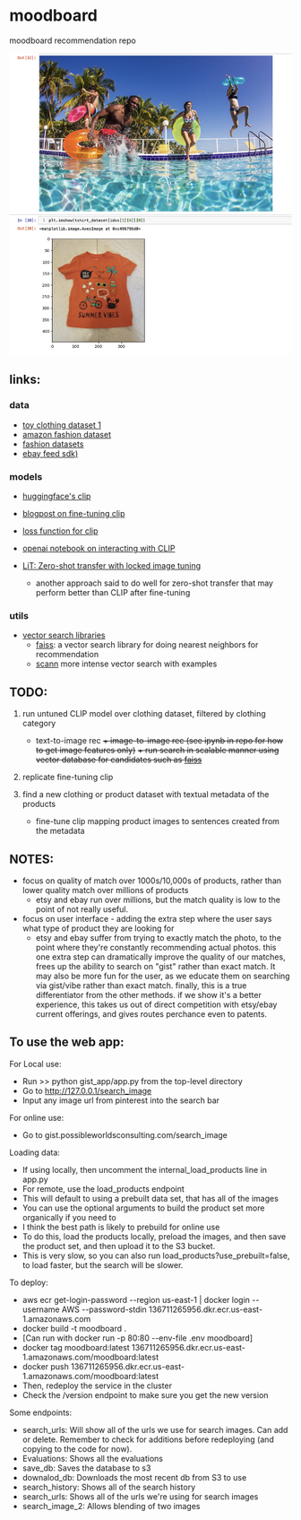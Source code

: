 # moodboard
moodboard recommendation repo

![screenshot of a match that matches semantic vibe, rather than exact match to photo](/assets/images/pool_party.png)

## links:
### data
+ [toy clothing dataset 1](https://github.com/alexeygrigorev/clothing-dataset)
+ [amazon fashion dataset](https://data.world/promptcloud/amazon-fashion-products-2020)
+ [fashion datasets](https://data.world/datasets/fashion)
+ [ebay feed sdk)](https://github.com/eBay/FeedSDK-Python)

### models
+ [huggingface's clip](https://huggingface.co/docs/transformers/model_doc/clip#transformers.CLIPModel.forward.returns)
+ [blogpost on fine-tuning clip](https://huggingface.co/blog/fine-tune-clip-rsicd)
+ [loss function for clip](https://github.com/huggingface/transformers/blob/v4.29.1/src/transformers/models/clip/modeling_clip.py#L1151)
+ [openai notebook on interacting with CLIP](https://github.com/openai/CLIP/blob/main/notebooks/Interacting_with_CLIP.ipynb)

+ [LiT: Zero-shot transfer with locked image tuning](https://huggingface.co/docs/transformers/model_doc/vision-text-dual-encoder)
    + another approach said to do well for zero-shot transfer that may perform better than CLIP after fine-tuning

### utils
+ [vector search libraries](https://github.com/currentslab/awesome-vector-search)
    + [faiss](https://github.com/facebookresearch/faiss/wiki/Getting-started): a vector search library for doing nearest neighbors for recommendation
    + [scann](https://github.com/google-research/google-research/blob/master/scann/docs/example.ipynb) more intense vector search with examples

## TODO:
1. run untuned CLIP model over clothing dataset, filtered by clothing category
    + text-to-image rec
    ~~+ image-to-image rec (see ipynb in repo for how to get image features only)~~
    ~~+ run search in scalable manner using vector database for candidates such as [faiss](https://github.com/facebookresearch/faiss/wiki/Getting-started)~~

2. replicate fine-tuning clip
3. find a new clothing or product dataset with textual metadata of the products
    + fine-tune clip mapping product images to sentences created from the metadata

## NOTES:
+ focus on quality of match over 1000s/10,000s of products, rather than lower quality match over millions of products
    + etsy and ebay run over millions, but the match quality is low to the point of not really useful.
+ focus on user interface - adding the extra step where the user says what type of product they are looking for
    + etsy and ebay suffer from trying to exactly match the photo, to the point where they're constantly recommending actual photos.  this one extra step can dramatically improve the quality of our matches, frees up the ability to search on "gist" rather than exact match.  It may also be more fun for the user, as we educate them on searching via gist/vibe rather than exact match.  finally, this is a true differentiator from the other methods.  if we show it's a better experience, this takes us out of direct competition with etsy/ebay current offerings, and gives routes perchance even to patents.

## To use the web app:

For Local use:
+ Run >> python gist_app/app.py from the top-level directory
+ Go to http://127.0.0.1/search_image
+ Input any image url from pinterest into the search bar

For online use:
+ Go to gist.possibleworldsconsulting.com/search_image

Loading data:
+ If using locally, then uncomment the internal_load_products line in app.py
+ For remote, use the load_products endpoint
+ This will default to using a prebuilt data set, that has all of the images
+ You can use the optional arguments to build the product set more organically if you need to
+ I think the best path is likely to prebuild for online use
+ To do this, load the products locally, preload the images, and then save the product set, and then upload it to the S3 bucket.
+ This is very slow, so you can also run load_products?use_prebuilt=false, to load faster, but the search will be slower.

To deploy:
+ aws ecr get-login-password --region us-east-1 | docker login --username AWS --password-stdin 136711265956.dkr.ecr.us-east-1.amazonaws.com
+ docker build -t moodboard . 
+ [Can run with docker run -p 80:80  --env-file .env moodboard]
+ docker tag moodboard:latest 136711265956.dkr.ecr.us-east-1.amazonaws.com/moodboard:latest
+ docker push 136711265956.dkr.ecr.us-east-1.amazonaws.com/moodboard:latest
+ Then, redeploy the service in the cluster
+ Check the /version endpoint to make sure you get the new version

Some endpoints:
+ search_urls: Will show all of the urls we use for search images. Can add or delete. Remember to check for additions before redeploying (and copying to the code for now).
+ Evaluations: Shows all the evaluations
+ save_db: Saves the database to s3
+ downalod_db: Downloads the most recent db from S3 to use
+ search_history: Shows all of the search history
+ search_urls: Shows all of the urls we're using for search images
+ search_image_2: Allows blending of two images
